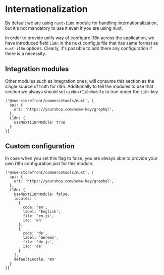 # Internationalization

By default we are using `nuxt-i18n` module for handling internationalization, but it's not mandatory to use it even if you are using nuxt.

In order to provide unify way of configure i18n across the application, we have introduced field `i18n` in the nuxt.config.js file that has same format as `nuxt-i18n` options. Clearly, it's possible to add there any configuration if there is a necessity.


## Integration modules

Other modules such as integration ones, will consume this section as the single source of truth for i18n.
Additionally to tell the modules to use that section we always should set `useNuxtI18nModule` to true under the `i18n` key.

```
['@vue-storefront/commercetools/nuxt', {
  api: {
    uri: 'https://yourshop.com/some-key/graphql',
  },
  i18n: {
    useNuxtI18nModule: true
  }
}]
```

## Custom configuration
In case when you set this flag to false, you are always able to provide your own i18n configuration just for this module.

```
['@vue-storefront/commercetools/nuxt', {
  api: {
    uri: 'https://yourshop.com/some-key/graphql',
  },
  i18n: {
    useNuxtI18nModule: false,
    locales: [
      {
        code: 'en',
        label: 'English',
        file: 'en.js',
        iso: 'en'
      },
      {
        code: 'de',
        label: 'German',
        file: 'de.js',
        iso: 'de'
      }
    ],
    defaultLocale: 'en'
  }
}]
```
